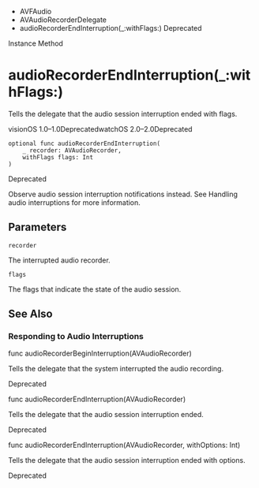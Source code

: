 

- AVFAudio
- AVAudioRecorderDelegate
-  audioRecorderEndInterruption(\_:withFlags:) Deprecated

Instance Method

# audioRecorderEndInterruption(\_:withFlags:)

Tells the delegate that the audio session interruption ended with flags.

visionOS 1.0–1.0DeprecatedwatchOS 2.0–2.0Deprecated

``` source
optional func audioRecorderEndInterruption(
    _ recorder: AVAudioRecorder,
    withFlags flags: Int
)
```

Deprecated

Observe audio session interruption notifications instead. See Handling audio interruptions for more information.

## Parameters 

`recorder`  

The interrupted audio recorder.

`flags`  

The flags that indicate the state of the audio session.

## See Also

### Responding to Audio Interruptions

func audioRecorderBeginInterruption(AVAudioRecorder)

Tells the delegate that the system interrupted the audio recording.

Deprecated

func audioRecorderEndInterruption(AVAudioRecorder)

Tells the delegate that the audio session interruption ended.

Deprecated

func audioRecorderEndInterruption(AVAudioRecorder, withOptions: Int)

Tells the delegate that the audio session interruption ended with options.

Deprecated

